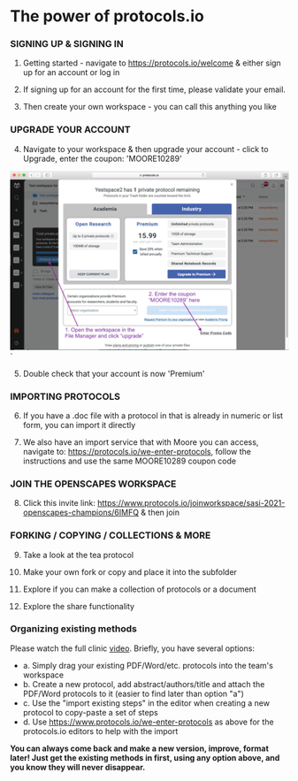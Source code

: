 # The power of protocols.io



### SIGNING UP & SIGNING IN

1. Getting started - navigate to https://protocols.io/welcome & either sign up for an account or log in

2. If signing up for an account for the first time, please validate your email.

3. Then create your own workspace - you can call this anything you like


### UPGRADE YOUR ACCOUNT

4. Navigate to your workspace & then upgrade your account - click to Upgrade, enter the coupon: 'MOORE10289' 

![how to uprade](Upgrade.png)`

5. Double check that your account is now 'Premium'


### IMPORTING PROTOCOLS

6. If you have a .doc file with a protocol in that is already in numeric or list form, you can import it directly

7. We also have an import service that with Moore you can access, navigate to: https://protocols.io/we-enter-protocols, follow the instructions and use the same MOORE10289 coupon code


### JOIN THE OPENSCAPES WORKSPACE

8. Click this invite link: https://www.protocols.io/joinworkspace/sasi-2021-openscapes-champions/6IMFQ & then join


### FORKING / COPYING / COLLECTIONS & MORE

9. Take a look at the tea protocol 

10. Make your own fork or copy and place it into the subfolder

11. Explore if you can make a collection of protocols or a document

12. Explore the share functionality

### Organizing existing methods

Please watch the full clinic [video](https://drive.google.com/file/d/1s2idsg0XATa5dNu0H3GxO9Q73u1rSv7Z/view?usp=sharing). Briefly, you have several options:
* a. Simply drag your existing PDF/Word/etc. protocols into the team's workspace
* b. Create a new protocol, add abstract/authors/title and attach the PDF/Word protocols to it (easier to find later than option "a")
* c. Use the "import existing steps" in the editor when creating a new protocol to copy-paste a set of steps
* d. Use https://www.protocols.io/we-enter-protocols as above for the protocols.io editors to help with the import


**You can always come back and make a new version, improve, format later! Just get the existing methods in first, using any option above, and you know they will never disappear.**
